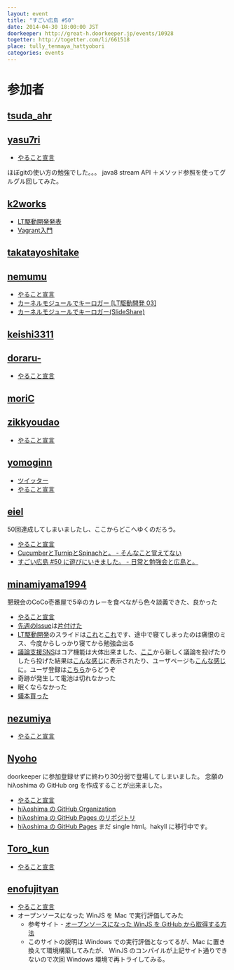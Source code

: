 ```yaml
---
layout: event
title: "すごい広島 #50"
date: 2014-04-30 18:00:00 JST
doorkeeper: http://great-h.doorkeeper.jp/events/10928
togetter: http://togetter.com/li/661518
place: tully_tenmaya_hattyobori
categories: events
---
```


# 参加者


## [tsuda_ahr](http://twitter.com/tsuda_ahr)


## [yasu7ri](https://www.facebook.com/yasu7ri)

* [やること宣言](https://github.com/great-h/great-h.github.io/issues/858)

ほぼgitの使い方の勉強でした。。。
java8 stream API ＋メソッド参照を使ってグルグル回してみた。


## [k2works](https://github.com/k2works)

* [LT駆動開発発表](http://www.slideshare.net/kakimomokuri/lt-03-34275687?ref=http://k2-works.tumblr.com/post/84793626316/lt-03)
* [Vagrant入門](https://github.com/k2works/vagrant_introduction)

## [takatayoshitake](http://twitter.com/takatayoshitake)


## [nemumu](https://github.com/nemumu)

* [やること宣言](https://github.com/great-h/great-h.github.io/issues/869)
* [カーネルモジュールでキーロガー [LT駆動開発 03]](http://nemumu.hateblo.jp/entry/2014/05/04/130927)
* [カーネルモジュールでキーロガー(SlideShare)](http://www.slideshare.net/nemumu/ss-34236686)


## [keishi3311](https://github.com/keishi3311)


## [doraru-](https://github.com/doraru-)

* [やること宣言](https://github.com/great-h/great-h.github.io/issues/861)


## [moriC](https://github.com/moriC)


## [zikkyoudao](https://github.com/OtaniTakeshi)

* [やること宣言](https://github.com/great-h/great-h.github.io/issues/860)


## [yomoginn](https://github.com/yomoginn)

* [ツイッター](https://twitter.com/moriyomogi)
* [やること宣言](https://github.com/great-h/great-h.github.io/issues/862)


## [eiel](http://eiel.info/)

50回達成してしまいましたし、ここからどこへゆくのだろう。

* [やること宣言](https://github.com/great-h/great-h.github.io/issues/855)
* [CucumberとTurnipとSpinachと。 - そんなこと覚えてない](http://blog.eiel.info/blog/2014/05/01/cucumber-turnip-spinach/)
* [すごい広島 #50 に遊びにいきました。 - 日常と勉強会と広島と。](http://eielh-life.tumblr.com/post/84331752008/50)


## [minamiyama1994](https://github.com/minamiyama1994)

懇親会のCoCo壱番屋で5辛のカレーを食べながら色々談義できた、良かった

* [やること宣言](https://github.com/great-h/great-h.github.io/issues/851)
* [先週のIssue](https://github.com/great-h/great-h.github.io/issues/838)は[片付けた](https://github.com/great-h/great-h.github.io/pull/856)
* [LT駆動開発](https://github.com/LTDD/Sessions/wiki/LT%E9%A7%86%E5%8B%95%E9%96%8B%E7%99%BA03)のスライドは[これ](http://www.slideshare.net/masakazuminamiyama/lt03-34229273)と[これ](http://www.slideshare.net/masakazuminamiyama/lt03-fizz-buzz)です、途中で寝てしまったのは痛恨のミス、今度からしっかり寝てから勉強会出る
* [議論支援SNS](http://b-world.org/dss)はコア機能は大体出来ました、[ここ](http://b-world.org/dss/post)から新しく議論を投げたりしたら投げた結果は[こんな感じ](http://b-world.org/dss/discussion/minamiyama1994/2)に表示されたり、ユーザページも[こんな感じ](http://b-world.org/dss/user/1)に。ユーザ登録は[こちら](http://b-world.org/dss/create)からどうぞ
* 奇跡が発生して電池は切れなかった
* 眠くならなかった
* [蟻本買った](https://twitter.com/minamiyama1994/status/461474529131233280)


## [nezumiya](https://github.com/nezumiya)

* [やること宣言](https://github.com/great-h/great-h.github.io/issues/859)


## [Nyoho](http://nyoho.jp)

doorkeeper に参加登録せずに終わり30分弱で登場してしまいました。
念願の hiλoshima の GitHub org を作成することが出来ました。

* [やること宣言](https://github.com/great-h/great-h.github.io/issues/876)
* [hiλoshima の GitHub Organization](https://github.com/hi-lambda-oshima/)
* [hiλoshima の GitHub Pages のリポジトリ](https://github.com/hi-lambda-oshima/hi-lambda-oshima.github.io)
* [hiλoshima の GitHub Pages](http://hi-lambda-oshima.github.io/) まだ single html。hakyll に移行中です。


## [Toro_kun](https://twitter.com/Toro_kun)

* [やること宣言](https://github.com/great-h/great-h.github.io/issues/865)


## [enofujityan](http://twitter.com/enofujityan)

* [やること宣言](https://github.com/great-h/great-h.github.io/issues/870)
* オープンソースになった WinJS を Mac で実行評価してみた
  * 参考サイト - [オープンソースになった WinJS を GitHub から取得する方法](http://blogs.msdn.com/b/osamum/archive/2014/04/22/winjs-github.aspx?utm_source=twitterfeed&utm_medium=twitter)
  * このサイトの説明は Windows での実行評価となってるが、Mac に置き換えて環境構築してみたが、 WinJS のコンパイルが上記サイト通りできないので次回 Windows 環境で再トライしてみる。
